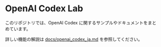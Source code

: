 # OpenAI Codex Lab

このリポジトリでは、OpenAI Codex に関するサンプルやドキュメントをまとめています。

詳しい機能の解説は [docs/openai_codex_ja.md](docs/openai_codex_ja.md) を参照してください。
